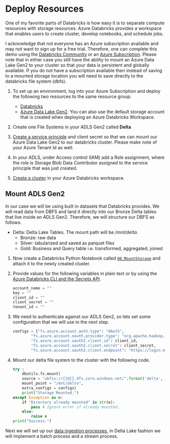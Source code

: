 # Deploy Resources

One of my favorite parts of Databricks is how easy it is to separate compute resources with storage resources. Azure Databricks provides a workspace that enables users to create cluster, develop notebooks, and schedule jobs.    

I acknowledge that not everyone has an Azure subscription available and may not want to sign up for a free trial. Therefore, one can complete this demo using the [Databricks Community](https://community.cloud.databricks.com/login.html) or an [Azure Subscription](https://portal.azure.com). Please note that in either case you still have the ability to mount an Azure Data Lake Gen2 to your cluster so that your data is persistent and globally available. If you do not have a subscription available then instead of saving to a mounted storage location you will need to save directly to the databricks file system (dbfs).   

1. To set up an environment, log into your Azure Subscription and deploy the following two resources to the same resource group:  
    - [Databricks](https://docs.azuredatabricks.net/getting-started/try-databricks.html)
    - [Azure Data Lake Gen2](https://docs.microsoft.com/en-us/azure/storage/blobs/data-lake-storage-quickstart-create-account). You can also use the default storage account that is created when deploying an Azure Databricks Workspace.  

1. Create one File Systems in your ADLS Gen2 called **Delta**

1. [Create a service principle](https://docs.microsoft.com/en-us/azure/active-directory/develop/howto-create-service-principal-portal) and client secret so that we can mount our Azure Data Lake Gen2 to our databricks cluster. Please make note of your Azure Tenant Id as well.     

1. In your ADLS, under Access control (IAM) add a Role assignment, where the role is Storage Blob Data Contributor assigned to the service principle that was just created.  


1. [Create a cluster](https://docs.databricks.com/getting-started/quick-start.html#step-2-create-a-cluster) in your Azure Databricks workspace. 


## Mount ADLS Gen2

In our case we will be using built in datasets that Databricks provides. We will read data from DBFS and land it directly into our Bronze Delta tables that live inside an ADLS Gen2. Therefore, we will structure our DBFS as follows.   
- Delta: Delta Lake Tables. The mount path will be */mnt/delta*. 
    - Bronze: raw data
    - Silver: tabularized and saved as parquet files
    - Gold: Business and Query table i.e. transformed, aggregated, joined


1. Now create a Databricks Python Notebook called [`00_MountStorage`](../code/00_MountStorage.py) and attach it to the newly created cluster.  

1. Provide values for the following variables in plain text or  by using the [Azure Databricks CLI and the Secrets API](https://docs.databricks.com/user-guide/secrets/index.html).  
    ```python
    account_name = ""
    key = ""
    client_id = ""
    client_secret = ""
    tenant_id = ""
    ```

1. We need to authenticate against our ADLS Gen2, so lets set some configuration that we will use in the next step.  
    ```python
    configs = {"fs.azure.account.auth.type": "OAuth",
            "fs.azure.account.oauth.provider.type": "org.apache.hadoop.fs.azurebfs.oauth2.ClientCredsTokenProvider",
            "fs.azure.account.oauth2.client.id": client_id,
            "fs.azure.account.oauth2.client.secret": client_secret,
            "fs.azure.account.oauth2.client.endpoint": "https://login.microsoftonline.com/{}/oauth2/token".format(tenant_id)}
    ```

1. Mount our delta file system to the cluster with the following code. 
    ```python
    try : 
        dbutils.fs.mount(
        source = "abfss://{}@{}.dfs.core.windows.net/".format('delta', account_name),
        mount_point = "/mnt/delta",
        extra_configs = configs)
        print("Storage Mounted.")
    except Exception as e:
        if "Directory already mounted" in str(e):
            pass # Ignore error if already mounted.
        else:
            raise e
    print("Success.")
    ```


Next we will set up our [data ingestion processes](./02_SetupDataIngestion.md), in Delta Lake fashion we will implement a batch process and a stream process.  
